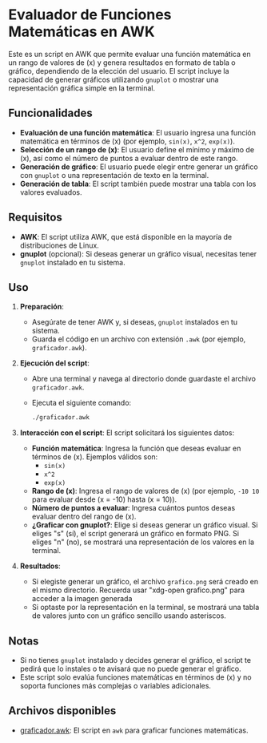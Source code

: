 # Evaluador de Funciones Matemáticas en AWK

Este es un script en AWK que permite evaluar una función matemática en un rango de valores de \(x\) y genera resultados en formato de tabla o gráfico, dependiendo de la elección del usuario. El script incluye la capacidad de generar gráficos utilizando `gnuplot` o mostrar una representación gráfica simple en la terminal.

## Funcionalidades

- **Evaluación de una función matemática**: El usuario ingresa una función matemática en términos de \(x\) (por ejemplo, `sin(x)`, `x^2`, `exp(x)`).
- **Selección de un rango de \(x\)**: El usuario define el mínimo y máximo de \(x\), así como el número de puntos a evaluar dentro de este rango.
- **Generación de gráfico**: El usuario puede elegir entre generar un gráfico con `gnuplot` o una representación de texto en la terminal.
- **Generación de tabla**: El script también puede mostrar una tabla con los valores evaluados.

## Requisitos

- **AWK**: El script utiliza AWK, que está disponible en la mayoría de distribuciones de Linux.
- **gnuplot** (opcional): Si deseas generar un gráfico visual, necesitas tener `gnuplot` instalado en tu sistema.

## Uso

1. **Preparación**:
   - Asegúrate de tener AWK y, si deseas, `gnuplot` instalados en tu sistema.
   - Guarda el código en un archivo con extensión `.awk` (por ejemplo, `graficador.awk`).

2. **Ejecución del script**:
   - Abre una terminal y navega al directorio donde guardaste el archivo `graficador.awk`.
   - Ejecuta el siguiente comando:

     ```bash
     ./graficador.awk
     ```

3. **Interacción con el script**:
   El script solicitará los siguientes datos:
   - **Función matemática**: Ingresa la función que deseas evaluar en términos de \(x\). Ejemplos válidos son:
     - `sin(x)`
     - `x^2`
     - `exp(x)`
   - **Rango de \(x\)**: Ingresa el rango de valores de \(x\) (por ejemplo, `-10 10` para evaluar desde \(x = -10\) hasta \(x = 10\)).
   - **Número de puntos a evaluar**: Ingresa cuántos puntos deseas evaluar dentro del rango de \(x\).
   - **¿Graficar con gnuplot?**: Elige si deseas generar un gráfico visual. Si eliges "s" (sí), el script generará un gráfico en formato PNG. Si eliges "n" (no), se mostrará una representación de los valores en la terminal.

4. **Resultados**:
   - Si elegiste generar un gráfico, el archivo `grafico.png` será creado en el mismo directorio. Recuerda usar "xdg-open grafico.png" para acceder a la imagen generada
   - Si optaste por la representación en la terminal, se mostrará una tabla de valores junto con un gráfico sencillo usando asteriscos.



## Notas

- Si no tienes `gnuplot` instalado y decides generar el gráfico, el script te pedirá que lo instales o te avisará que no puede generar el gráfico.
- Este script solo evalúa funciones matemáticas en términos de \(x\) y no soporta funciones más complejas o variables adicionales.
  


## Archivos disponibles

- [graficador.awk](graficador.awk): El script en `awk` para graficar funciones matemáticas.



